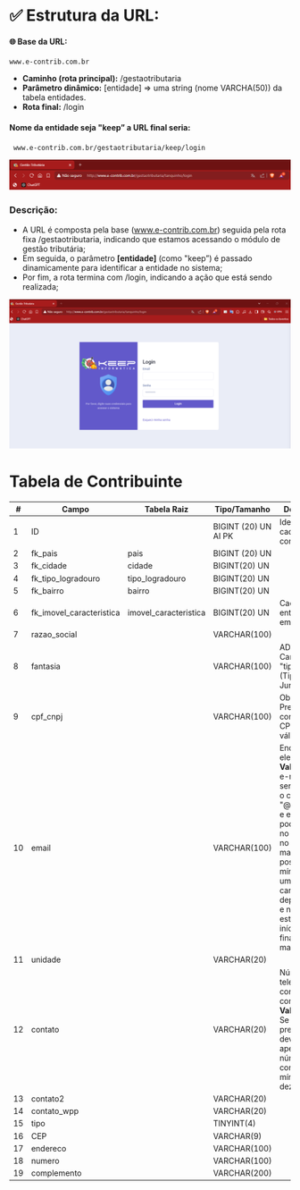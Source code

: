 #   ✅ Estrutura da URL:
####  🌐 Base da URL:
    www.e-contrib.com.br
*   **Caminho (rota principal):** /gestaotributaria
*   **Parâmetro dinâmico:** [entidade] ⇒  uma string (nome VARCHA(50)) da tabela entidades.
*   **Rota final:** /login

####    Nome da entidade seja "keep” a URL final seria:
     www.e-contrib.com.br/gestaotributaria/keep/login

![alt text](image.png)

###  Descrição:
*   A URL é composta pela base (www.e-contrib.com.br) seguida pela rota fixa /gestaotributaria, indicando que estamos acessando o módulo de gestão tributária;
*   Em seguida, o parâmetro **[entidade]** (como "keep”) é passado dinamicamente para identificar a entidade no sistema;
*   Por fim, a rota termina com /login, indicando a ação que está sendo realizada;

![alt text](image-1.png)

# Tabela de Contribuinte 

 **\#**  | **Campo**                   | **Tabela Raiz**         | **Tipo/Tamanho**        | **Descrição**                                                                        |
---------|-----------------------------|-------------------------|-------------------------|--------------------------------------------------------------------------------------|
 1       | ID                          |                         | BIGINT \(20\) UN AI PK  | Identificador cadastro do contribuinte\.                                             |     
 2       | fk\_pais                    | pais                    | BIGINT \(20\) UN        |                                                                                      |      
 3       | fk\_cidade                  | cidade                  | BIGINT\(20\) UN         |                                                                                      |    
 4       | fk\_tipo\_logradouro        | tipo\_logradouro        | BIGINT\(20\) UN         |                                                                                      |      
 5       | fk\_bairro                  | bairro                  | BIGINT\(20\) UN         |                                                                                      |     
 6       | fk\_imovel\_caracteristica  | imovel\_caracteristica  | BIGINT\(20\) UN         | Cadastro da entidade => empresa                                                      |  
 7       | razao\_social               |                         | VARCHAR\(100\)          |                                                                                      |    
 8       | fantasia                    |                         | VARCHAR\(100\)          | ADD + Campo caso "tipo" == 1 (Tipo => Juridico)                                      |      
 9       | cpf\_cnpj                   |                         | VARCHAR\(100\)          | Observação: Preencher com CPF/CNPJ válido.                                           |      
 10      | email                       |                         | VARCHAR\(100\)          | Endereço eletrônico.<br> **Validação:** e-mail deve ser possuir o caractere "@"<br>  e este não pode estar no início e no fim do e-mail. Deve possuir no mínimo<br>  um caractere "." depois do @ e não pode estar no início ou no final do e-mail.                                                       |      
 11      | unidade                     |                         | VARCHAR\(20\)           |                                                                          |      
 12      | contato                     |                         | VARCHAR\(20\)           | Número de telefone do contribuinte, com DDD. <br> **Validação:** Se preenchido, deve conter apenas números, com o mínimo de dez dígitos.                                        | 
 13      | contato2                    |                         | VARCHAR\(20\)           |          |      
 14      | contato\_wpp                |                         | VARCHAR\(20\)           |  |     
 15      | tipo                        |                         | TINYINT\(4\)            |                                                                                     |     
 16      | CEP                         |                         | VARCHAR\(9\)            |                                                                                      |      
 17      | endereco                    |                         | VARCHAR\(100\)          |                                       |      
 18      | numero                      |                         | VARCHAR\(100\)          |                                                                           |   
 19      | complemento                 |                         | VARCHAR\(200\)          |              |